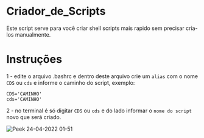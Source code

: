 # Criador_de_Scripts


Este script serve para você criar shell scripts mais rapido sem precisar cria-los manualmente.

# Instruções

1 - edite o arquivo .bashrc e dentro deste arquivo crie um ``alias`` com o nome ``CDS`` ou ``cds`` e informe o caminho do script, exemplo:

``CDS='CAMINHO'`` \
``cds='CAMINHO'``

2 - no terminal é só digitar ``CDS`` ou ``cds`` e do lado informar o ``nome do script`` novo que será criado.

![Peek 24-04-2022 01-51](https://user-images.githubusercontent.com/101364473/164957228-ede13138-0b5a-4c25-9081-17ce0ec8065e.gif)



